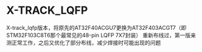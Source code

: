# X-TRACK_LQFP
X-track_lqfp版本，将原先的AT32F40ACGU7更换为AT32F403ACGT7（即STM32F103C8T6那个最常见的48-pin LQFP 7X7封装） 重新布线过，第一版亲测正常工作，之后又优化了部分布线，减少焊接时可能出现的问题
